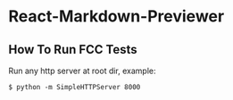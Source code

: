 # React-Markdown-Previewer

## How To Run FCC Tests

Run any http server at root dir, example:

    $ python -m SimpleHTTPServer 8000
